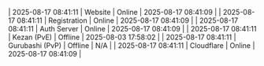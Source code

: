 | 2025-08-17 08:41:11 | Website | Online | 2025-08-17 08:41:09 |
| 2025-08-17 08:41:11 | Registration | Online | 2025-08-17 08:41:09 |
| 2025-08-17 08:41:11 | Auth Server | Online | 2025-08-17 08:41:09 |
| 2025-08-17 08:41:11 | Kezan (PvE) | Offline | 2025-08-03 17:58:02 |
| 2025-08-17 08:41:11 | Gurubashi (PvP) | Offline | N/A |
| 2025-08-17 08:41:11 | Cloudflare | Online | 2025-08-17 08:41:09 |
